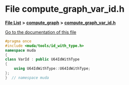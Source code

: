 

# File compute\_graph\_var\_id.h

[**File List**](files.md) **>** [**compute\_graph**](dir_b4aad8ec408afb185bc8426846668e86.md) **>** [**compute\_graph\_var\_id.h**](compute__graph__var__id_8h.md)

[Go to the documentation of this file](compute__graph__var__id_8h.md)


```C++
#pragma once
#include <muda/tools/id_with_type.h>
namespace muda
{
class VarId : public U64IdWithType
{
    using U64IdWithType::U64IdWithType;
};
}  // namespace muda
```


